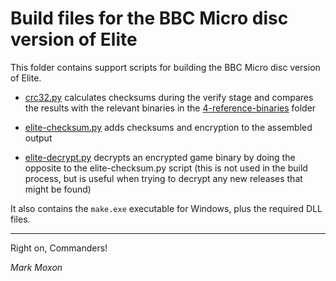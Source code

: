 # Build files for the BBC Micro disc version of Elite

This folder contains support scripts for building the BBC Micro disc version of Elite.

* [crc32.py](crc32.py) calculates checksums during the verify stage and compares the results with the relevant binaries in the [4-reference-binaries](../4-reference-binaries) folder

* [elite-checksum.py](elite-checksum.py) adds checksums and encryption to the assembled output

* [elite-decrypt.py](elite-decrypt.py) decrypts an encrypted game binary by doing the opposite to the elite-checksum.py script (this is not used in the build process, but is useful when trying to decrypt any new releases that might be found)

It also contains the `make.exe` executable for Windows, plus the required DLL files.

---

Right on, Commanders!

_Mark Moxon_